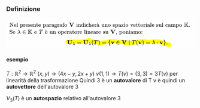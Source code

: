 ### Definizione
![placeholder](./imgs/Pasted_image_20231027091347.png)
#### esempio
$T: \mathbb R^2 \to \mathbb R^2$
$(x,y) \to (4x-y, 2x+y)$
$v(1,1) \to T(v) = (3,3) = 3T(v)$ per linearità della trasformazione
Quindi 3 è un **autovalore** di T
v è quindi un **autovettore** dell'autovalore 3

$V_3(T)$ è un **autospazio** relativo all'autovalore 3